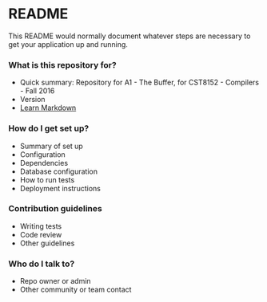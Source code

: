 # README #

This README would normally document whatever steps are necessary to get your application up and running.

### What is this repository for? ###

* Quick summary: Repository for A1 - The Buffer, for CST8152 - Compilers - Fall 2016
* Version
* [Learn Markdown](https://bitbucket.org/tutorials/markdowndemo)

### How do I get set up? ###

* Summary of set up
* Configuration
* Dependencies
* Database configuration
* How to run tests
* Deployment instructions

### Contribution guidelines ###

* Writing tests
* Code review
* Other guidelines

### Who do I talk to? ###

* Repo owner or admin
* Other community or team contact
